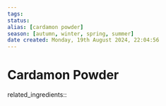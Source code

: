 ```yaml
---
tags: 
status:
alias: [cardamon powder]
season: [autumn, winter, spring, summer]
date created: Monday, 19th August 2024, 22:04:56
---
```


# Cardamon Powder

related_ingredients::